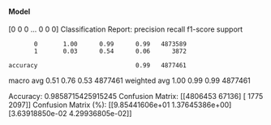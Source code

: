 #### Model
[0 0 0 ... 0 0 0]
Classification Report:
              precision    recall  f1-score   support

           0       1.00      0.99      0.99   4873589
           1       0.03      0.54      0.06      3872

    accuracy                           0.99   4877461
   macro avg       0.51      0.76      0.53   4877461
weighted avg       1.00      0.99      0.99   4877461

Accuracy: 0.9858715425915245
Confusion Matrix:
[[4806453   67136]
 [   1775    2097]]
Confusion Matrix (%):
[[9.85441606e+01 1.37645386e+00]
 [3.63918850e-02 4.29936805e-02]]
